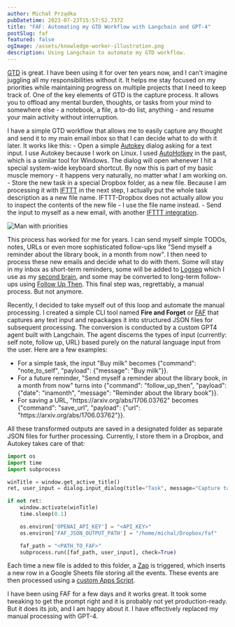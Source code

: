 ```yaml
---
author: Michał Prządka
pubDatetime: 2023-07-23T15:57:52.737Z
title: "FAF: Automating my GTD Workflow with Langchain and GPT-4"
postSlug: faf
featured: false
ogImage: /assets/knowledge-worker-illustration.png
description: Using Langchain to automate my GTD workflow.
---
```


[GTD](https://en.wikipedia.org/wiki/Getting_Things_Done) is great. I have been using it for over ten years now, and I can't imagine juggling all my responsibilities without it. It helps me stay focused on my priorities while maintaining progress on multiple projects that I need to keep track of. One of the key elements of GTD is the capture process. It allows you to offload any mental burden, thoughts, or tasks from your mind to somewhere else - a notebook, a file, a to-do list, anything - and resume your main activity without interruption.

I have a simple GTD workflow that allows me to easily capture any thought and send it to my main email inbox so that I can decide what to do with it later. It works like this: - Open a simple [Autokey](https://github.com/autokey/autokey) dialog asking for a text input. I use Autokey because I work on Linux. I used [AutoHotkey](https://www.autohotkey.com/) in the past, which is a similar tool for Windows. The dialog will open whenever I hit a special system-wide keyboard shortcut. By now this is part of my basic muscle memory - it happens very naturally, no matter what I am working on. - Store the new task in a special Dropbox folder, as a new file. Because I am processing it with [IFTTT](https://ifttt.com/) in the next step, I actually put the whole task description as a new file name. IFTTT-Dropbox does not actually allow you to inspect the contents of the new file - I use the file name instead. - Send the input to myself as a new email, with another [IFTTT integration](https://ifttt.com/connect/dropbox/email).

![Man with priorities](/assets/man-with-gtd-threads.png)

This process has worked for me for years. I can send myself simple TODOs, notes, URLs or even more sophisticated follow-ups like "Send myself a reminder about the library book, in a month from now". I then need to process these new emails and decide what to do with them. Some will stay in my inbox as short-term reminders, some will be added to [Logseq](https://logseq.com/) which I use as my [second brain](https://www.buildingasecondbrain.com/), and some may be converted to long-term follow-ups using [Follow Up Then](https://www.followupthen.com/). This final step was, regrettably, a manual process. But not anymore.

Recently, I decided to take myself out of this loop and automate the manual processing. I created a simple CLI tool named **Fire and Forget** or [FAF](https://github.com/przadka/faf) that captures any text input and repackages it into structured JSON files for subsequent processing. The conversion is conducted by a custom GPT4 agent built with Langchain. The agent discerns the types of input (currently: self note, follow up, URL) based purely on the natural language input from the user. Here are a few examples:

- For a simple task, the input "Buy milk" becomes {"command": "note_to_self", "payload": {"message": "Buy milk"}}.
- For a future reminder, "Send myself a reminder about the library book, in a month from now" turns into {"command": "follow_up_then", "payload": {"date": "inamonth", "message": "Reminder about the library book"}}.
- For saving a URL, "https://<area>arxiv.org/abs/1706.03762" becomes {"command": "save_url", "payload": {"url": "https://<area>arxiv.org/abs/1706.03762"}}.

All these transformed outputs are saved in a designated folder as separate JSON files for further processing. Currently, I store them in a Dropbox, and Autokey takes care of that:

```python
import os
import time
import subprocess

winTitle = window.get_active_title()
ret, user_input = dialog.input_dialog(title="Task", message="Capture task:")

if not ret:
    window.activate(winTitle)
    time.sleep(0.1)

    os.environ['OPENAI_API_KEY'] = "<API_KEY>"
    os.environ['FAF_JSON_OUTPUT_PATH'] = "/home/michal/Dropbox/faf"

    faf_path = "<PATH_TO_FAF>"
    subprocess.run([faf_path, user_input], check=True)
```

Each time a new file is added to this folder, a [Zap](https://zapier.com/) is triggered, which inserts a new row in a Google Sheets file storing all the events. These events are then processed using a [custom Apps Script](https://github.com/przadka/faf/blob/master/gsheets.gs).

I have been using FAF for a few days and it works great. It took some tweaking to get the prompt right and it is probably not yet production-ready. But it does its job, and I am happy about it. I have effectively replaced my manual processing with GPT-4.

